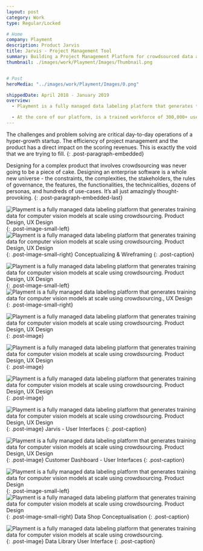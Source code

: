 ```yaml
---
layout: post
category: Work
type: Regular/Locked

# Home
company: Playment
description: Product Jarvis
title: Jarvis - Project Management Tool
summary: Building a Project Management Platform for crowdsourced data annotation.
thumbnail: ./images/work/Playment/Images/Thumbnail.png


# Post
heroMedia: "../images/work/Playment/Images/0.png"

shippedDate: April 2018 - January 2019
overview:
  - Playment is a fully managed data labeling platform that generates training data for computer vision models at scale using crowdsourcing. The motto is to empower companies in the Autonomous Vehicle, Drones, Mapping, and similar spaces with high precision annotation services. We are a young company backed by Y-Combinator and SAIF Partners; we have helped the likes of Nio, Didi Chuxing, University of Washington, Nuro, Drive.ai, and many more to fuel their vision of Autonomous Vehicles.

  - At the core of our platform, is a trained workforce of 300,000+ users (Players/Annotators) managed by their human intelligence experts who build annotation tasks on the training data and deliver results with assured quality.
---
```




The challenges and problem solving are critical day-to-day operations of a hyper-growth startup. The efficiency of project management and the product has a direct impact on the scoring revenues. This is exactly the void that we are trying to fill.
{: .post-paragraph-embedded}

Designing for a complex product that involves crowdsourcing was never going to be a piece of cake. Designing an enterprise software is a whole new universe - the constraints, the complexities, the stakeholders, the rules of governance, the features, the functionalities, the technicalities, dozens of personas, and hundreds of use-cases. It’s all just amazingly thought-provoking.
{: .post-paragraph-embedded-last}

<img src="../images/work/Playment/Images/2.png" alt="Playment is a fully managed data labeling platform that generates training data for computer vision models at scale using crowdsourcing. Product Design, UX Design">{: .post-image-small-left}
<img id="zoom-margin" src="../images/work/Playment/Images/3.png" alt="Playment is a fully managed data labeling platform that generates training data for computer vision models at scale using crowdsourcing. Product Design, UX Design">{: .post-image-small-right}
Conceptualizing & Wireframing
{: .post-caption}



<img src="../images/work/Playment/Images/collage-playment.png" alt="Playment is a fully managed data labeling platform that generates training data for computer vision models at scale using crowdsourcing. Product Design, UX Design">{: .post-image-small-left}
<img src="../images/work/Playment/Images/collage-playment-1.png" alt="Playment is a fully managed data labeling platform that generates training data for computer vision models at scale using crowdsourcing., UX Design">{: .post-image-small-right}


<img src="../images/work/Playment/Images/Playment Project Lifecycle.png" alt="Playment is a fully managed data labeling platform that generates training data for computer vision models at scale using crowdsourcing. Product Design, UX Design">{: .post-image}


<img src="../images/work/Playment/Images/Playment Process.png" alt="Playment is a fully managed data labeling platform that generates training data for computer vision models at scale using crowdsourcing. Product Design, UX Design">{: .post-image}

<img src="../images/work/Playment/Images/Playment's Workflow.png" alt="Playment is a fully managed data labeling platform that generates training data for computer vision models at scale using crowdsourcing. Product Design, UX Design">{: .post-image}


<img src="../images/work/Playment/Images/4.png" alt="Playment is a fully managed data labeling platform that generates training data for computer vision models at scale using crowdsourcing. Product Design, UX Design">{: .post-image}
Jarvis - User Interfaces
{: .post-caption}


<img src="../images/work/Playment/Images/5.png" alt="Playment is a fully managed data labeling platform that generates training data for computer vision models at scale using crowdsourcing. Product Design, UX Design">{: .post-image}
Customer Dashboard - User Interfaces
{: .post-caption}






<img src="../images/work/Playment/Images/data-lib-1.png" alt="Playment is a fully managed data labeling platform that generates training data for computer vision models at scale using crowdsourcing. Product Design">{: .post-image-small-left}
<img src="../images/work/Playment/Images/data-lib-2.png" alt="Playment is a fully managed data labeling platform that generates training data for computer vision models at scale using crowdsourcing. Product Design">{: .post-image-small-right}
Data Shop Conceptualisation
{: .post-caption}


<img src="../images/work/Playment/Images/1.png" alt="Playment is a fully managed data labeling platform that generates training data for computer vision models at scale using crowdsourcing.">{: .post-image}
Data Library User Interface 
{: .post-caption}




